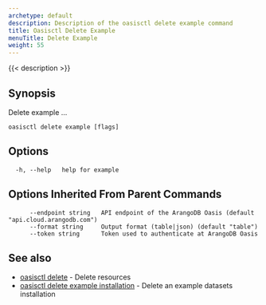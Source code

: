 ```yaml
---
archetype: default
description: Description of the oasisctl delete example command
title: Oasisctl Delete Example
menuTitle: Delete Example
weight: 55
---
```

{{< description >}}
## Synopsis
Delete example ...

```
oasisctl delete example [flags]
```

## Options
```
  -h, --help   help for example
```

## Options Inherited From Parent Commands
```
      --endpoint string   API endpoint of the ArangoDB Oasis (default "api.cloud.arangodb.com")
      --format string     Output format (table|json) (default "table")
      --token string      Token used to authenticate at ArangoDB Oasis
```

## See also
* [oasisctl delete](_index.md)	 - Delete resources
* [oasisctl delete example installation](delete-example-installation.md)	 - Delete an example datasets installation

